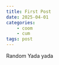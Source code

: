 ```yaml
---
title: First Post
date: 2025-04-01
categories:
    - coom
    - cum
tags: post
---
```


Random Yada yada
